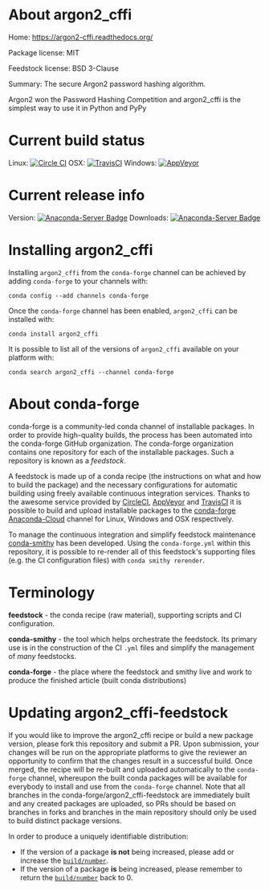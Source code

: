 About argon2_cffi
=================

Home: https://argon2-cffi.readthedocs.org/

Package license: MIT

Feedstock license: BSD 3-Clause

Summary: The secure Argon2 password hashing algorithm.

Argon2 won the Password Hashing Competition and argon2_cffi is the simplest
way to use it in Python and PyPy


Current build status
====================

Linux: [![Circle CI](https://circleci.com/gh/conda-forge/argon2_cffi-feedstock.svg?style=shield)](https://circleci.com/gh/conda-forge/argon2_cffi-feedstock)
OSX: [![TravisCI](https://travis-ci.org/conda-forge/argon2_cffi-feedstock.svg?branch=master)](https://travis-ci.org/conda-forge/argon2_cffi-feedstock)
Windows: [![AppVeyor](https://ci.appveyor.com/api/projects/status/github/conda-forge/argon2_cffi-feedstock?svg=True)](https://ci.appveyor.com/project/conda-forge/argon2-cffi-feedstock/branch/master)

Current release info
====================
Version: [![Anaconda-Server Badge](https://anaconda.org/conda-forge/argon2_cffi/badges/version.svg)](https://anaconda.org/conda-forge/argon2_cffi)
Downloads: [![Anaconda-Server Badge](https://anaconda.org/conda-forge/argon2_cffi/badges/downloads.svg)](https://anaconda.org/conda-forge/argon2_cffi)

Installing argon2_cffi
======================

Installing `argon2_cffi` from the `conda-forge` channel can be achieved by adding `conda-forge` to your channels with:

```
conda config --add channels conda-forge
```

Once the `conda-forge` channel has been enabled, `argon2_cffi` can be installed with:

```
conda install argon2_cffi
```

It is possible to list all of the versions of `argon2_cffi` available on your platform with:

```
conda search argon2_cffi --channel conda-forge
```


About conda-forge
=================

conda-forge is a community-led conda channel of installable packages.
In order to provide high-quality builds, the process has been automated into the
conda-forge GitHub organization. The conda-forge organization contains one repository
for each of the installable packages. Such a repository is known as a *feedstock*.

A feedstock is made up of a conda recipe (the instructions on what and how to build
the package) and the necessary configurations for automatic building using freely
available continuous integration services. Thanks to the awesome service provided by
[CircleCI](https://circleci.com/), [AppVeyor](http://www.appveyor.com/)
and [TravisCI](https://travis-ci.org/) it is possible to build and upload installable
packages to the [conda-forge](https://anaconda.org/conda-forge)
[Anaconda-Cloud](http://docs.anaconda.org/) channel for Linux, Windows and OSX respectively.

To manage the continuous integration and simplify feedstock maintenance
[conda-smithy](http://github.com/conda-forge/conda-smithy) has been developed.
Using the ``conda-forge.yml`` within this repository, it is possible to re-render all of
this feedstock's supporting files (e.g. the CI configuration files) with ``conda smithy rerender``.


Terminology
===========

**feedstock** - the conda recipe (raw material), supporting scripts and CI configuration.

**conda-smithy** - the tool which helps orchestrate the feedstock.
                   Its primary use is in the construction of the CI ``.yml`` files
                   and simplify the management of *many* feedstocks.

**conda-forge** - the place where the feedstock and smithy live and work to
                  produce the finished article (built conda distributions)


Updating argon2_cffi-feedstock
==============================

If you would like to improve the argon2_cffi recipe or build a new
package version, please fork this repository and submit a PR. Upon submission,
your changes will be run on the appropriate platforms to give the reviewer an
opportunity to confirm that the changes result in a successful build. Once
merged, the recipe will be re-built and uploaded automatically to the
`conda-forge` channel, whereupon the built conda packages will be available for
everybody to install and use from the `conda-forge` channel.
Note that all branches in the conda-forge/argon2_cffi-feedstock are
immediately built and any created packages are uploaded, so PRs should be based
on branches in forks and branches in the main repository should only be used to
build distinct package versions.

In order to produce a uniquely identifiable distribution:
 * If the version of a package **is not** being increased, please add or increase
   the [``build/number``](http://conda.pydata.org/docs/building/meta-yaml.html#build-number-and-string).
 * If the version of a package **is** being increased, please remember to return
   the [``build/number``](http://conda.pydata.org/docs/building/meta-yaml.html#build-number-and-string)
   back to 0.
